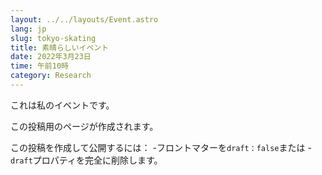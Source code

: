 ```yaml
---
layout: ../../layouts/Event.astro
lang: jp
slug: tokyo-skating
title: 素晴らしいイベント
date: 2022年3月23日
time: 午前10時
category: Research
---
```


これは私のイベントです。

この投稿用のページが作成されます。

この投稿を作成して公開するには：
-フロントマターを`draft：false`または
-`draft`プロパティを完全に削除します。
